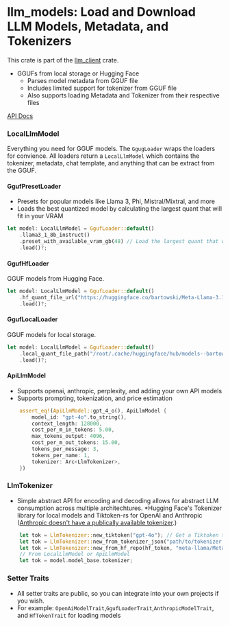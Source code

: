 # llm_models: Load and Download LLM Models, Metadata, and Tokenizers

This crate is part of the [llm_client](https://github.com/ShelbyJenkins/llm_client) crate.

* GGUFs from local storage or Hugging Face
    * Parses model metadata from GGUF file
    * Includes limited support for tokenizer from GGUF file
    * Also supports loading Metadata and Tokenizer from their respective files

[API Docs](https://docs.rs/llm_models/latest/llm_models/)

### LocalLlmModel

Everything you need for GGUF models. The `GgugLoader` wraps the loaders for convience. All loaders return a `LocalLlmModel` which contains the tokenizer, metadata, chat template, and anything that can be extract from the GGUF. 


#### GgufPresetLoader

* Presets for popular models like Llama 3, Phi, Mistral/Mixtral, and more
* Loads the best quantized model by calculating the largest quant that will fit in your VRAM

```rust
let model: LocalLlmModel = GgufLoader::default()
    .llama3_1_8b_instruct()
    .preset_with_available_vram_gb(48) // Load the largest quant that will fit in your vram
    .load()?;
```

#### GgufHfLoader

GGUF models from Hugging Face.

```rust
let model: LocalLlmModel = GgufLoader::default()
    .hf_quant_file_url("https://huggingface.co/bartowski/Meta-Llama-3.1-8B-Instruct-GGUF/blob/main/Meta-Llama-3.1-8B-Instruct-Q8_0.gguf")
    .load()?;
```

#### GgufLocalLoader

GGUF models for local storage.

```rust
let model: LocalLlmModel = GgufLoader::default()
    .local_quant_file_path("/root/.cache/huggingface/hub/models--bartowski--Meta-Llama-3.1-8B-Instruct-GGUF/blobs/9da71c45c90a821809821244d4971e5e5dfad7eb091f0b8ff0546392393b6283")
    .load()?;
```

#### ApiLlmModel

* Supports openai, anthropic, perplexity, and adding your own API models
* Supports prompting, tokenization, and price estimation

```rust
    assert_eq!(ApiLlmModel::gpt_4_o(), ApiLlmModel {
        model_id: "gpt-4o".to_string(),
        context_length: 128000,
        cost_per_m_in_tokens: 5.00,
        max_tokens_output: 4096,
        cost_per_m_out_tokens: 15.00,
        tokens_per_message: 3,
        tokens_per_name: 1,
        tokenizer: Arc<LlmTokenizer>,
    })
```

### LlmTokenizer

* Simple abstract API for encoding and decoding allows for abstract LLM consumption across multiple architechtures.
*Hugging Face's Tokenizer library for local models and Tiktoken-rs for OpenAI and Anthropic ([Anthropic doesn't have a publically available tokenizer](https://github.com/javirandor/anthropic-tokenizer).)

```rust
    let tok = LlmTokenizer::new_tiktoken("gpt-4o"); // Get a Tiktoken tokenizer
    let tok = LlmTokenizer::new_from_tokenizer_json("path/to/tokenizer.json"); // From local path
    let tok = LlmTokenizer::new_from_hf_repo(hf_token, "meta-llama/Meta-Llama-3-8B-Instruct"); // From repo
    // From LocalLlmModel or ApiLlmModel
    let tok = model.model_base.tokenizer;
```

### Setter Traits
* All setter traits are public, so you can integrate into your own projects if you wish. 
* For example: `OpenAiModelTrait`,`GgufLoaderTrait`,`AnthropicModelTrait`, and `HfTokenTrait` for loading models 